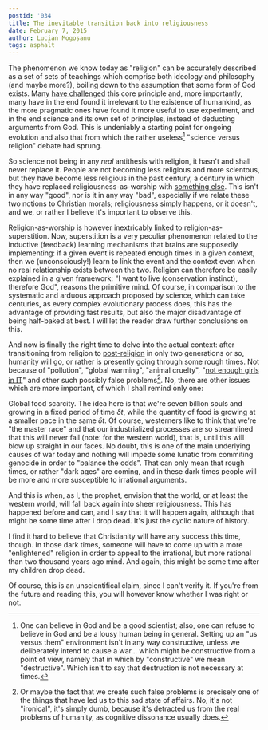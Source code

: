 ```yaml
---
postid: '034'
title: The inevitable transition back into religiousness
date: February 7, 2015
author: Lucian Mogoșanu
tags: asphalt
---
```


The phenomenon we know today as "religion" can be accurately described as a set
of sets of teachings which comprise both ideology and philosophy (and maybe
more?), boiling down to the assumption that some form of God exists. Many [have
challenged][closed-world] this core principle and, more importantly, many have
in the end found it irrelevant to the existence of humankind, as the more
pragmatic ones have found it more useful to use experiment, and in the end
science and its own set of principles, instead of deducting arguments from God.
This is undeniably a starting point for ongoing evolution and also that from
which the rather useless[^1] "science versus religion" debate had sprung.

So science not being in any *real* antithesis with religion, it hasn't and
shall never replace it. People are not becoming less religious and more
scientous, but they have become less religious in the past century, a century
in which they have replaced religiousness-as-worship with [something
else][post-religion]. This isn't in any way "good", nor is it in any way "bad",
especially if we relate these two notions to Christian morals; religiousness
simply happens, or it doesn't, and we, or rather I believe it's important to
observe this.

Religion-as-worship is however inextricably linked to religion-as-superstition.
Now, superstition is a very peculiar phenomenon related to the inductive
(feedback) learning mechanisms that brains are supposedly implementing: if a
given event is repeated enough times in a given context, then we
(unconsciously!) learn to link the event and the context even when no real
relationship exists between the two. Religion can therefore be easily explained
in a given framework: "I want to live (conservation instinct), therefore God",
reasons the primitive mind. Of course, in comparison to the systematic and
arduous approach proposed by science, which can take centuries, as every
complex evolutionary process does, this has the advantage of providing fast
results, but also the major disadvantage of being half-baked at best. I will
let the reader draw further conclusions on this.

And now is finally the right time to delve into the actual context: after
transitioning from religion to [post-religion][post-religion] in only two
generations or so, humanity will go, or rather is presently going through some
rough times. Not because of "pollution", "global warming", "animal cruelty",
"[not enough girls in IT][political-correctness]" and other such possibly false
problems[^2]. No, there are other issues which are more important, of which I
shall remind only one:

Global food scarcity. The idea here is that we're seven billion souls and
growing in a fixed period of time $\delta t$, while the quantity of food is
growing at a smaller pace in the same $\delta t$. Of course, westerners like to
think that we're "the master race" and that our industrialized processes are so
streamlined that this will never fail (note: for the western world), that is,
until this will blow up straight in our faces. No doubt, this is one of the
main underlying causes of war today and nothing will impede some lunatic from
commiting genocide in order to "balance the odds". That can only mean that
rough times, or rather "dark ages" are coming, and in these dark times people
will be more and more susceptible to irrational arguments.

And this is when, as I, the prophet, envision that the world, or at least the
western world, will fall back again into sheer religiousness. This has happened
before and can, and I say that it will happen again, although that might be
some time after I drop dead. It's just the cyclic nature of history.

I find it hard to believe that Christianity will have any success this time,
though. In those dark times, someone will have to come up with a more
"enlightened" religion in order to appeal to the irrational, but more rational
than two thousand years ago mind. And again, this might be some time after my
children drop dead.

Of course, this is an unscientifical claim, since I can't verify it. If you're
from the future and reading this, you will however know whether I was right or
not.

[^1]: One can believe in God and be a good scientist; also, one can refuse to
believe in God and be a lousy human being in general. Setting up an "us versus
them" environment isn't in any way constructive, unless we deliberately intend
to cause a war... which might be constructive from a point of view, namely that
in which by "constructive" we mean "destructive". Which isn't to say that
destruction is not necessary at times.

[^2]: Or maybe the fact that we create such false problems is precisely one of
the things that have led us to this sad state of affairs. No, it's not
"ironical", it's simply dumb, because it's detracted us from the real problems
of humanity, as cognitive dissonance usually does.

[closed-world]: /posts/y00/008-religion-and-the-closed-world-assumption.html
[post-religion]: /posts/y00/018-on-post-religion.html
[political-correctness]: /posts/y01/02e-on-the-inherent-harmfulness-of-political-correctness.html
